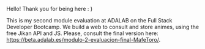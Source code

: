 Hello! Thank you for being here : )

This is my second module evaluation at ADALAB on the Full Stack Developer Bootcamp. We build a web to consult and store animes, using the free Jikan API and JS. Please, consult the final version here: https://beta.adalab.es/modulo-2-evaluacion-final-MafeToro/.
